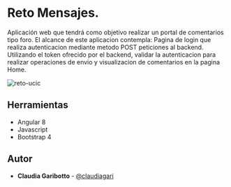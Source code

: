 # Reto Mensajes.
Aplicación web que tendrá como objetivo realizar un portal de comentarios tipo foro. El alcance de este aplicacion contempla:
 Pagina de login que realiza autenticacion mediante metodo POST peticiones al backend.
 Utilizando el token ofrecido por el backend, validar la autenticacion para realizar operaciones de envio y visualizacion de comentarios en la pagina Home.

![reto-ucic](https://user-images.githubusercontent.com/32285734/63604147-b4281900-c590-11e9-9541-870f0fd8020b.png)

## Herramientas
 * Angular 8
 * Javascript
 * Bootstrap 4

## Autor

- **Claudia Garibotto** - [@claudiagari](https://github.com/claudiagari)